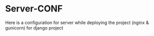 # Server-CONF
Here is a configuration for server while deploying the project (nginx &amp; gunicorn) for django project

